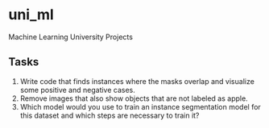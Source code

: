 # uni_ml
Machine Learning University Projects

## Tasks
1. Write code that finds instances where the masks overlap and visualize
   some positive and negative cases.
2. Remove images that also show objects that are not labeled as apple.
3. Which model would you use to train an instance segmentation model for this dataset and which
   steps are necessary to train it?

